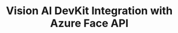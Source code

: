---
title: "Vision AI DevKit Integration with Azure Face API"
permalink: /docs/projects/faceapi/
redirect_to: https://azure.github.io/Vision-AI-DevKit-Pages/docs/community_project05
excerpt: "Use the Vision AI DevKit to capture images from the live stream and store information detected by Azure Face API service."
header:
  overlay_image: /assets/images/node-graphic.png
  overlay_full: true
  teaser: /assets/images/faceapi.png
difficulty: EASY
last_modified_at: 2019-09-17
---
